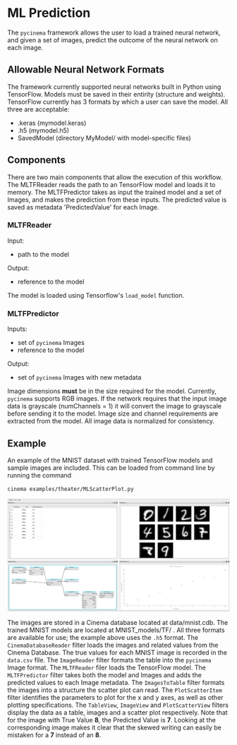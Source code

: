 # ML Prediction

The `pycinema` framework allows the user to load a trained neural network, and given a set of images, predict the outcome of the neural network on each image. 

## Allowable Neural Network Formats

The framework currently supported neural networks built in Python using TensorFlow. Models must be saved in their entirity (structure and weights). TensorFlow currently has 3 formats by which a user can save the model. All three are acceptable:

- .keras (mymodel.keras)
- .h5 (mymodel.h5)
- SavedModel (directory MyModel/ with model-specific files)

## Components

There are two main components that allow the execution of this workflow. The MLTFReader reads the path to an TensorFlow model and loads it to memory. The MLTFPredictor takes as input the trained model and a set of Images, and makes the prediction from these inputs. The predicted value is saved as metadata 'PredictedValue' for each Image. 

### MLTFReader

Input:
- path to the model

Output:
- reference to the model

The model is loaded using Tensorflow's `load_model` function. 

### MLTFPredictor

Inputs:
- set of `pycinema` Images
- reference to the model

Output:
- set of `pycinema` Images with new metadata 

Image dimensions **must** be in the size required for the model. Currently, `pycinema` supports RGB images. If the network requires that the input image data is grayscale (numChannels = 1) it will convert the image to grayscale before sending it to the model. Image size and channel requirements are extracted from the model. All image data is normalized for consistency. 

## Example

An example of the MNIST dataset with trained TensorFlow models and sample images are included. This can be loaded from command line by running the command

```
cinema examples/theater/MLScatterPlot.py
```

![ML Scatter Plot Workflow](MLScatterPlot.png "ML Scatter Plot")

The images are stored in a Cinema database located at data/mnist.cdb. The trained MNIST models are located at MNIST_models/TF/ . All three formats are available for use; the example above uses the `.h5` format. The `CinemaDatabaseReader` filter loads the images and related values from the Cinema Database. The true values for each MNIST image is recorded in the `data.csv` file. The `ImageReader` filter formats the table into the `pycinema` Image format. The `MLTFReader` filer loads the TensorFlow model. The `MLTFPredictor` filter takes both the model and Images and adds the predicted values to each Image metadata. The `ImagesToTable` filter formats the images into a structure the scatter plot can read. The `PlotScatterItem` filter identifies the parameters to plot for the x and y axes, as well as other plotting specifications. The `TableView`, `ImageView` and `PlotScatterView` filters display the data as a table, images and a scatter plot respectively. Note that for the image with True Value **8**, the Predicted Value is **7**. Looking at the corresponding image makes it clear that the skewed writing can easily be mistaken for a **7** instead of an **8**.
